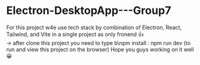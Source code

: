# Electron-DesktopApp---Group7

For this project w4e use tech stack by combination of Electron, React, Tailwind, and Vite in a single project as only fronend 👍
<br>-> after clone this project you need to type
b\npm install :
npm run dev (to run and view this project on the browser)
Hope you guys working on it well 😀


